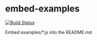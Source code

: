 # embed-examples

[![Build Status](https://travis-ci.org/kjirou/embed-examples.svg?branch=master)](https://travis-ci.org/kjirou/embed-examples)

Embed examples/*.js into the README.md
